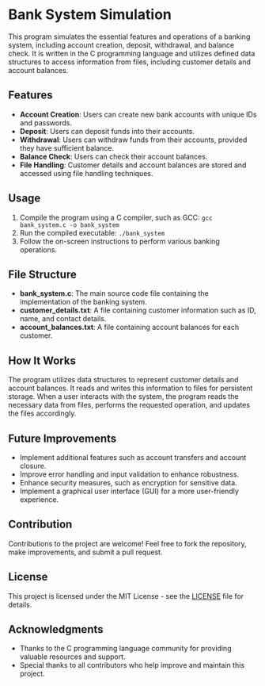 # Bank System Simulation

This program simulates the essential features and operations of a banking system, including account creation, deposit, withdrawal, and balance check. It is written in the C programming language and utilizes defined data structures to access information from files, including customer details and account balances.

## Features

- **Account Creation**: Users can create new bank accounts with unique IDs and passwords.
- **Deposit**: Users can deposit funds into their accounts.
- **Withdrawal**: Users can withdraw funds from their accounts, provided they have sufficient balance.
- **Balance Check**: Users can check their account balances.
- **File Handling**: Customer details and account balances are stored and accessed using file handling techniques.

## Usage

1. Compile the program using a C compiler, such as GCC: `gcc bank_system.c -o bank_system`
2. Run the compiled executable: `./bank_system`
3. Follow the on-screen instructions to perform various banking operations.

## File Structure

- **bank_system.c**: The main source code file containing the implementation of the banking system.
- **customer_details.txt**: A file containing customer information such as ID, name, and contact details.
- **account_balances.txt**: A file containing account balances for each customer.

## How It Works

The program utilizes data structures to represent customer details and account balances. It reads and writes this information to files for persistent storage. When a user interacts with the system, the program reads the necessary data from files, performs the requested operation, and updates the files accordingly.

## Future Improvements

- Implement additional features such as account transfers and account closure.
- Improve error handling and input validation to enhance robustness.
- Enhance security measures, such as encryption for sensitive data.
- Implement a graphical user interface (GUI) for a more user-friendly experience.

## Contribution

Contributions to the project are welcome! Feel free to fork the repository, make improvements, and submit a pull request.

## License

This project is licensed under the MIT License - see the [LICENSE](LICENSE) file for details.

## Acknowledgments

- Thanks to the C programming language community for providing valuable resources and support.
- Special thanks to all contributors who help improve and maintain this project.
